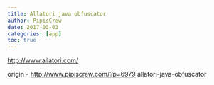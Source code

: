 ```yaml
---
title: Allatori java obfuscator
author: PipisCrew
date: 2017-03-03
categories: [app]
toc: true
---
```


http://www.allatori.com/

origin - http://www.pipiscrew.com/?p=6979 allatori-java-obfuscator